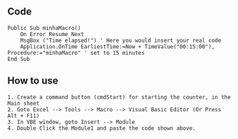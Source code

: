## Code

```
Public Sub minhaMacro() 
    On Error Resume Next 
    MsgBox ("Time elapsed!") ' Here you would insert your real code
    Application.OnTime EarliestTime:=Now + TimeValue("00:15:00"), Procedure:="minhaMacro" ' set to 15 minutes
End Sub 
```

## How to use

    1. Create a command button (cmdStart) for starting the counter, in the Main sheet
    2. Goto Excel --> Tools --> Macro --> Visual Basic Editor (Or Press Alt + F11)
    3. In VBE window, goto Insert --> Module
    4. Double Click the Module1 and paste the code shown above.